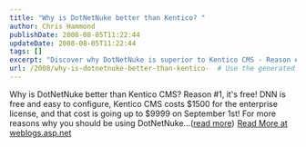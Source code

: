 ```yaml
---
title: "Why is DotNetNuke better than Kentico? "
author: Chris Hammond
publishDate: 2008-08-05T11:22:44
updateDate: 2008-08-05T11:22:44
tags: []
excerpt: "Discover why DotNetNuke is superior to Kentico CMS - Reason #1: it's free and easy to configure! Save on costs with DNN. Find out more at weblogs.asp.net."
url: /2008/why-is-dotnetnuke-better-than-kentico-  # Use the generated URL with year
---
```

Why is DotNetNuke better than Kentico CMS? Reason #1, it's free! DNN is free and easy to configure, Kentico CMS costs $1500 for the enterprise license, and that cost is going up to $9999 on September 1st! For more reasons why you should be using DotNetNuke...(<a href="https://weblogs.asp.net/christoc/archive/2008/08/05/why-is-dotnetnuke-better-than-kentico.aspx">read more</a>)<img src="https://weblogs.asp.net/aggbug.aspx?PostID=6486219" width="1" height="1"> <a href="https://weblogs.asp.net/christoc/archive/2008/08/05/why-is-dotnetnuke-better-than-kentico.aspx">Read More at weblogs.asp.net</a>

